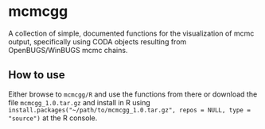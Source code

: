 mcmcgg
======

A collection of simple, documented functions for the visualization of mcmc 
output, specifically using CODA objects resulting from OpenBUGS/WinBUGS 
mcmc chains. 

How to use
----------

Either browse to `mcmcgg/R` and use the functions from there or download the 
file `mcmcgg_1.0.tar.gz` and install in R using `install.packages("~/path/to/mcmcgg_1.0.tar.gz", repos = NULL, type = "source")` at the R console. 
